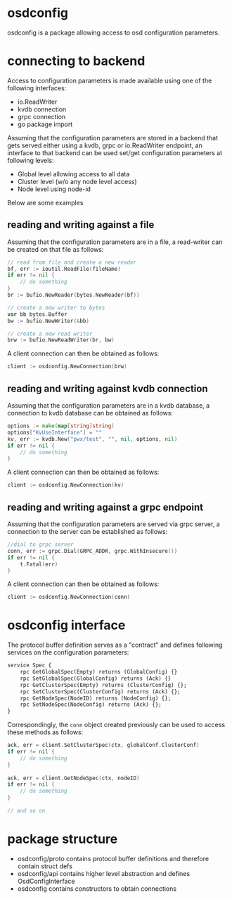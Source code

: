 # osdconfig
osdconfig is a package allowing access to osd configuration parameters.

# connecting to backend
Access to configuration parameters is made available using one of the following
interfaces:
* io.ReadWriter
* kvdb connection
* grpc connection
* go package import

Assuming that the configuration parameters are stored in a backend that gets served
either using a kvdb, grpc or io.ReadWriter endpoint, an interface to that backend
can be used set/get configuration parameters at following levels:
* Global level allowing access to all data
* Cluster level (w/o any node level access)
* Node level using node-id

Below are some examples
 
## reading and writing against a file
Assuming that the configuration parameters are in a file, a read-writer can be
created on that file as follows:
```go
// read from file and create a new reader
bf, err := ioutil.ReadFile(fileName)
if err != nil {
	// do something
}
br := bufio.NewReader(bytes.NewReader(bf))

// create a new writer to bytes
var bb bytes.Buffer
bw := bufio.NewWriter(&bb)

// create a new read writer
brw := bufio.NewReadWriter(br, bw)
```

A client connection can then be obtained as follows:
```go
client := osdconfig.NewConnection(brw)
```

## reading and writing against kvdb connection
Assuming that the configuration parameters are in a kvdb database, a connection to
kvdb database can be obtained as follows:

```go
options := make(map[string]string)
options["KvUseInterface"] = ""
kv, err := kvdb.New("pwx/test", "", nil, options, nil)
if err != nil {
	// do something
}
```

A client connection can then be obtained as follows:
```go
client := osdconfig.NewConnection(kv)
```

## reading and writing against a grpc endpoint
Assuming that the configuration parameters are served via grpc server, a connection
to the server can be established as follows:
```go
//dial to grpc server
conn, err := grpc.Dial(GRPC_ADDR, grpc.WithInsecure())
if err != nil {
    t.Fatal(err)
}
```

A client connection can then be obtained as follows:
```go
client := osdconfig.NewConnection(conn)
```

# osdconfig interface
The protocol buffer definition serves as a "contract" and defines following
services on the configuration parameters:
```proto
service Spec {
    rpc GetGlobalSpec(Empty) returns (GlobalConfig) {}
    rpc SetGlobalSpec(GlobalConfig) returns (Ack) {}
    rpc GetClusterSpec(Empty) returns (ClusterConfig) {};
    rpc SetClusterSpec(ClusterConfig) returns (Ack) {};
    rpc GetNodeSpec(NodeID) returns (NodeConfig) {};
    rpc SetNodeSpec(NodeConfig) returns (Ack) {};
}
```

Correspondingly, the `conn` object created previously can be used to access
these methods as follows:

```go
ack, err = client.SetClusterSpec(ctx, globalConf.ClusterConf)
if err != nil {
	// do something
}
		
ack, err = client.GetNodeSpec(ctx, nodeID)
if err != nil {
	// do something 
}
		
// and so on
```

# package structure
* osdconfig/proto contains protocol buffer definitions and therefore contain struct defs
* osdconfig/api contains higher level abstraction and defines OsdConfigInterface
* osdconfig contains constructors to obtain connections